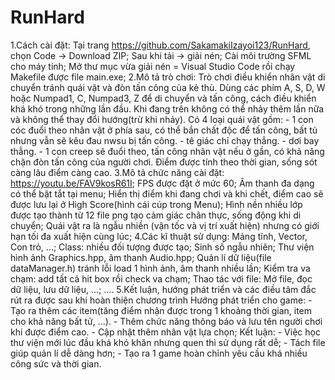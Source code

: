 # RunHard
1.Cách cài đặt:
    Tại trang https://github.com/SakamakiIzayoi123/RunHard, chọn Code -> Download ZIP;
    Sau khi tải -> giải nén;
    Cài môi trường SFML cho máy tính;
    Mở thư mục vừa giải nén = Visual Studio Code rồi chạy Makefile được file main.exe;
2.Mô tả trò chơi:
    Trò chơi điều khiển nhân vật di chuyển tránh quái vật và đòn tấn công của kẻ thù.
    Dùng các phím A, S, D, W hoặc Numpad1, C, Numpad3, Z để di chuyển và tấn công, cách điều khiển khá khó trong những lần đầu.
    Khi đang trên không có thể nhảy thêm lần nữa và không thể thay đổi hướng(trừ khi nhảy).
    Có 4 loại quái vật gồm:
        - 1 con cóc đuổi theo nhân vật ở phía sau, có thể bắn chất độc để tấn công, bất tủ nhưng vẫn sẽ kêu đau nwsu bị tấn công.
        - tê giác chỉ chạy thẳng.
        - dơi bay thẳng.
        - 1 con creep sẽ đuổi theo, tấn công nhân vật nếu ở gần, có khả năng chặn đòn tấn công của người chơi.
    Điểm được tính theo thời gian, sống sót càng lâu điểm càng cao.
3.Mô tả chức năng cài đặt:
    https://youtu.be/FAV9kosR61I;
    FPS được đặt ở mức 60;
    Âm thanh đa dạng có thể bật tắt tại menu;
    Hiển thị điểm khi đang chơi và khi chết, điểm cao sẽ được lưu lại ở High Score(hình cái cúp trong Menu);
    Hình nền nhiều lớp được tạo thành từ 12 file png tạo cảm giác chân thực, sống động khi di chuyển;
    Quái vật ra là ngẫu nhiền (vận tốc và vị trí xuất hiện) nhưng có giới hạn tối đa xuất hiện cùng lúc;
4.Các kĩ thuật sử dụng:
    Mảng tĩnh, Vector, Con trỏ, ...;
    Class: nhiều đối tượng được tạo;
    Sinh số ngẫu nhiên;
    Thư viện hình ảnh Graphics.hpp, âm thanh Audio.hpp;
    Quản lí dữ liệu(file dataManager.h) tránh lỗi load 1 hình ảnh, âm thanh nhiều lần;
    Kiểm tra va chạm: add tất cả hit box rồi check va chạm;
    Thao tác với file: Mở file, đọc dữ liệu, lưu dữ liệu, ...;
    ....
5.Kết luận, hướng phát triển và các điều tâm đắc rút ra được sau khi hoàn thiện chương trình
    Hướng phát triển cho game: 
        - Tạo ra thêm các item(tăng điểm nhận được trong 1 khoảng thời gian, item cho khả năng bất tử, ...).
        - Thêm chức năng thông báo và lưu tên người chơi khi được điểm cao.
        - Cập nhật thêm nhân vật lựa chọn;
    Kết luận:
        - Việc học thư viện mới lúc đầu khá khó khăn nhưng quen thì sử dụng rất dễ;
        - Tách file giúp quản lí dễ dàng hơn;
        - Tạo ra 1 game hoàn chỉnh yêu cầu khá nhiều công sức và thời gian.
